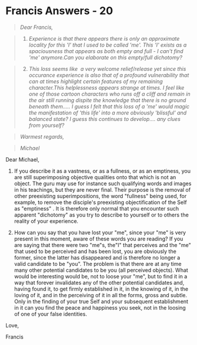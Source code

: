 # Francis Answers - 20

>_Dear Francis,_

>1. _Experience is that there appears there is only an approximate locality for this 'I' that I used to be called 'me'. This 'I' exists as a spaciousness that appears as both empty and full - I can't find 'me' anymore.Can you elaborate on this empty/full dichotomy?_

>2. _This loss seems like  a very welcome relief/release yet since this occurance experience is also that of a profound vulnerability that can at times highlight certain features of my remaining character.This helplessness appears strange at times. I feel like one of those cartoon characters who runs off a cliff and remain in the air still running dispite the knowledge that there is no ground beneath them..... I guess I felt that this loss of a 'me' would magic the manifestation of 'this life' into a more obviously 'blissful' and balanced state? I guess this continues to develop.... any clues from yourself?_

>_Warmest regards,_

>_Michael_

Dear Michael,

1. If you describe it as a vastness, or as a fullness, or as an emptiness, you are still superimposing objective qualities onto that which is not an object. The guru may use for instance such qualifying words and images in his teachings, but they are never final. Their purpose is the removal of other preexisting superimpositions, the word "fullness" being used, for example, to remove the disciple's preexisting objectification of the Self as "emptiness" . It is therefore only normal that you encounter such apparent "dichotomy" as you try to describe to yourself or to others the reality of your experience.

2. How can you say that you have lost your "me", since your "me" is very present in this moment, aware of these words you are reading? If you are saying that there were two "me"s, the"I" that perceives and the "me" that used to be perceived and has been lost, you are obviously the former, since the latter has disappeared and is therefore no longer a valid candidate to be "you". The problem is that there are at any time many other potential candidates to be you (all perceived objects). What would be interesting would be, not to loose your "me", but to find it in a way that forever invalidates any of the other potential candidates and, having found it, to get firmly established in it, in the knowing of it, in the loving of it, and in the perceiving of it in all the forms, gross and subtle. Only in the finding of your true Self and your subsequent establishment in it can you find the peace and happiness you seek, not in the loosing of one of your false identities.

Love,

Francis

